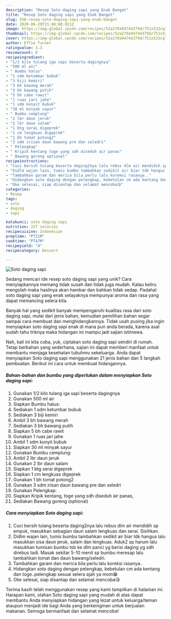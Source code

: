```yaml
---
description: "Resep Soto daging sapi yang Enak Banget"
title: "Resep Soto daging sapi yang Enak Banget"
slug: 558-resep-soto-daging-sapi-yang-enak-banget
date: 2020-06-29T21:40:00.021Z
image: https://img-global.cpcdn.com/recipes/52a270a94744379d/751x532cq70/soto-daging-sapi-foto-resep-utama.jpg
thumbnail: https://img-global.cpcdn.com/recipes/52a270a94744379d/751x532cq70/soto-daging-sapi-foto-resep-utama.jpg
cover: https://img-global.cpcdn.com/recipes/52a270a94744379d/751x532cq70/soto-daging-sapi-foto-resep-utama.jpg
author: Effie Turner
ratingvalue: 3.3
reviewcount: 8
recipeingredient:
- "1/2 kilo tulang iga sapi beserta dagingnya"
- "500 ml air"
- " Bumbu halus"
- "1 sdm ketumbar bubuk"
- "3 biji kemiri"
- "3 bh bawang merah"
- "3 bh bawang putih"
- "5 bh cabe rawit"
- "1 ruas jari jahe"
- "1 sdm kunyit bubuk"
- "30 ml minyak sayur"
- " Bumbu cemplung"
- "2 lbr daun jeruk"
- "2 lbr daun salam"
- "1 btg serai digeprek"
- "1 cm lengkuas digeprek"
- "1 bh tomat potong2"
- "3 sdm irisan daun bawang pre dan seledri"
- " Pelengkap"
- " Kripik kentang toge yang sdh diseduh air panas"
- " Bawang goreng optional"
recipeinstructions:
- "Cuci bersih tulang beserta daging2nya lalu rebus dlm air mendidih sp empuk, masukkan sebagian daun salam lengkuas dan serai. Sisihkan."
- "Didlm wajan lain, tumis bumbu tambahkan sedikit air biar tdk hangus lalu masukkan sisa daun jeruk, salam dan lengkuas. Aduk2 sp harum lalu masukkan tumisan bumbu tsb ke dlm panci yg berisi daging yg sdh direbus tadi. Masak sekitar 5-10 menit sp bumbu meresap lalu tambahkan tomat dan daun bawang/seledri."
- "Tambahkan garam dan merica bila perlu lalu koreksi rasanya.."
- "Hidangkan soto daging dengan pelengkap, kebetulan cm ada kentang dan toge..pelengkap sesuai selera ajah ya mom😁"
- "Oke selesai, siap disantap dan selamat mencoba😘"
categories:
- Resep
tags:
- soto
- daging
- sapi

katakunci: soto daging sapi 
nutrition: 227 calories
recipecuisine: Indonesian
preptime: "PT21M"
cooktime: "PT47M"
recipeyield: "4"
recipecategory: Dessert

---
```



![Soto daging sapi](https://img-global.cpcdn.com/recipes/52a270a94744379d/751x532cq70/soto-daging-sapi-foto-resep-utama.jpg)

Sedang mencari ide resep soto daging sapi yang unik? Cara menyiapkannya memang tidak susah dan tidak juga mudah. Kalau keliru mengolah maka hasilnya akan hambar dan bahkan tidak sedap. Padahal soto daging sapi yang enak selayaknya mempunyai aroma dan rasa yang dapat memancing selera kita.



Banyak hal yang sedikit banyak mempengaruhi kualitas rasa dari soto daging sapi, mulai dari jenis bahan, kemudian pemilihan bahan segar sampai cara membuat dan menghidangkannya. Tidak usah pusing jika ingin menyiapkan soto daging sapi enak di mana pun anda berada, karena asal sudah tahu triknya maka hidangan ini mampu jadi sajian istimewa.


Nah, kali ini kita coba, yuk, ciptakan soto daging sapi sendiri di rumah. Tetap berbahan yang sederhana, sajian ini dapat memberi manfaat untuk membantu menjaga kesehatan tubuhmu sekeluarga. Anda dapat menyiapkan Soto daging sapi menggunakan 21 jenis bahan dan 5 langkah pembuatan. Berikut ini cara untuk membuat hidangannya.

<!--inarticleads1-->

##### Bahan-bahan dan bumbu yang diperlukan dalam menyiapkan Soto daging sapi:

1. Gunakan 1/2 kilo tulang iga sapi beserta dagingnya
1. Gunakan 500 ml air
1. Siapkan  Bumbu halus:
1. Sediakan 1 sdm ketumbar bubuk
1. Sediakan 3 biji kemiri
1. Ambil 3 bh bawang merah
1. Sediakan 3 bh bawang putih
1. Siapkan 5 bh cabe rawit
1. Gunakan 1 ruas jari jahe
1. Ambil 1 sdm kunyit bubuk
1. Siapkan 30 ml minyak sayur
1. Gunakan  Bumbu cemplung:
1. Ambil 2 lbr daun jeruk
1. Gunakan 2 lbr daun salam
1. Siapkan 1 btg serai digeprek
1. Siapkan 1 cm lengkuas digeprek
1. Gunakan 1 bh tomat potong2
1. Gunakan 3 sdm irisan daun bawang pre dan seledri
1. Gunakan  Pelengkap:
1. Siapkan  Kripik kentang, toge yang sdh diseduh air panas,
1. Sediakan  Bawang goreng (optional)




<!--inarticleads2-->

##### Cara menyiapkan Soto daging sapi:

1. Cuci bersih tulang beserta daging2nya lalu rebus dlm air mendidih sp empuk, masukkan sebagian daun salam lengkuas dan serai. Sisihkan.
1. Didlm wajan lain, tumis bumbu tambahkan sedikit air biar tdk hangus lalu masukkan sisa daun jeruk, salam dan lengkuas. Aduk2 sp harum lalu masukkan tumisan bumbu tsb ke dlm panci yg berisi daging yg sdh direbus tadi. Masak sekitar 5-10 menit sp bumbu meresap lalu tambahkan tomat dan daun bawang/seledri.
1. Tambahkan garam dan merica bila perlu lalu koreksi rasanya..
1. Hidangkan soto daging dengan pelengkap, kebetulan cm ada kentang dan toge..pelengkap sesuai selera ajah ya mom😁
1. Oke selesai, siap disantap dan selamat mencoba😘




Terima kasih telah menggunakan resep yang kami tampilkan di halaman ini. Harapan kami, olahan Soto daging sapi yang mudah di atas dapat membantu Anda menyiapkan hidangan yang lezat untuk keluarga/teman ataupun menjadi ide bagi Anda yang berkeinginan untuk berjualan makanan. Semoga bermanfaat dan selamat mencoba!
